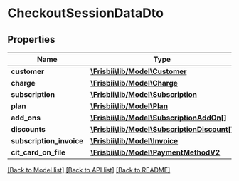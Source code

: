 # CheckoutSessionDataDto

## Properties
Name | Type | Description | Notes
------------ | ------------- | ------------- | -------------
**customer** | [**\Frisbii\lib/Model\Customer**](Customer.md) |  | [optional] 
**charge** | [**\Frisbii\lib/Model\Charge**](Charge.md) |  | [optional] 
**subscription** | [**\Frisbii\lib/Model\Subscription**](Subscription.md) |  | [optional] 
**plan** | [**\Frisbii\lib/Model\Plan**](Plan.md) |  | [optional] 
**add_ons** | [**\Frisbii\lib/Model\SubscriptionAddOn[]**](SubscriptionAddOn.md) |  | [optional] 
**discounts** | [**\Frisbii\lib/Model\SubscriptionDiscount[]**](SubscriptionDiscount.md) |  | [optional] 
**subscription_invoice** | [**\Frisbii\lib/Model\Invoice**](Invoice.md) |  | [optional] 
**cit_card_on_file** | [**\Frisbii\lib/Model\PaymentMethodV2**](PaymentMethodV2.md) |  | [optional] 

[[Back to Model list]](../../README.md#documentation-for-models) [[Back to API list]](../../README.md#documentation-for-api-endpoints) [[Back to README]](../../README.md)

